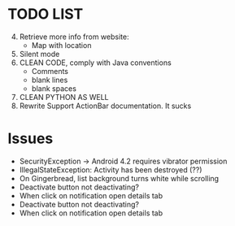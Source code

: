 TODO LIST
=========

4. Retrieve more info from website:
    - Map with location
5. Silent mode
6. CLEAN CODE, comply with Java conventions
    - Comments
    - blank lines
    - blank spaces
7. CLEAN PYTHON AS WELL
8. Rewrite Support ActionBar documentation. It sucks

Issues
======
- SecurityException -> Android 4.2 requires vibrator permission
- IllegalStateException: Activity has been destroyed (??)
- On Gingerbread, list background turns white while scrolling
- Deactivate button not deactivating?
- When click on notification open details tab
- Deactivate button not deactivating?
- When click on notification open details tab
